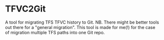 # TFVC2Git

A tool for migrating TFS TFVC history to Git. NB. There might be better tools out there for a
"general migration". This tool is made for me(!) for the case of migration multiple TFS paths into
one Git repo.


